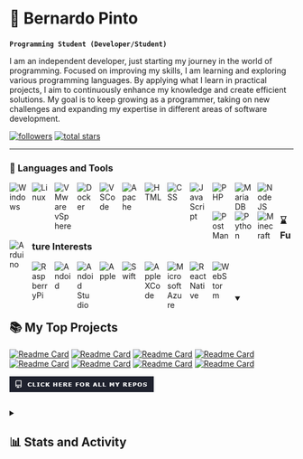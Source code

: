 # 👾 Bernardo Pinto

**`Programming Student (Developer/Student)`**

I am an independent developer, just starting my journey in the world of programming. Focused on improving my skills, I am learning and exploring various programming languages. By applying what I learn in practical projects, I aim to continuously enhance my knowledge and create efficient solutions. My goal is to keep growing as a programmer, taking on new challenges and expanding my expertise in different areas of software development.

   <p align="left">
      <a href="https://github.com/PintoBernardo?tab=followers">
         <img alt="followers" title="Follow me on Github" src="https://custom-icon-badges.demolab.com/github/followers/PintoBernardo?color=236ad3&labelColor=1155ba&style=for-the-badge&logo=person-add&label=Follow&logoColor=white"/></a>
      <a href="https://github.com/PintoBernardo?tab=repositories&sort=stargazers">
         <img alt="total stars" title="Total stars on GitHub" src="https://custom-icon-badges.demolab.com/github/stars/PintoBernardo?color=55960c&style=for-the-badge&labelColor=488207&logo=star"/></a>
   </p>

---

### 🧰 Languages and Tools

<img align="left" alt="Windows" width="30px" style="padding-right:10px;" onclick="#" src="https://cdn.jsdelivr.net/gh/devicons/devicon@latest/icons/windows11/windows11-original.svg" href="https://windows.com"/>
<img align="left" alt="Linux" width="30px" style="padding-right:10px;" onclick="#" src="https://cdn.jsdelivr.net/gh/devicons/devicon@latest/icons/linux/linux-original.svg" href="https://en.wikipedia.org/wiki/List_of_Linux_distributions" />
<img align="left" alt="VMware vSphere" width="30px" style="padding-right:10px;" onclick="#" src="https://cdn.jsdelivr.net/gh/devicons/devicon@latest/icons/vsphere/vsphere-original.svg" href="https://www.vmware.com/products/cloud-infrastructure/vsphere"/>
<img align="left" alt="Docker" width="30px" style="padding-right:10px;" onclick="#" src="https://cdn.jsdelivr.net/gh/devicons/devicon@latest/icons/docker/docker-original.svg" href="https://www.docker.com/" />
<!--<img align="left" alt="Adobe XD" width="30px" style="padding-right:10px;" onclick="#" src="https://cdn.jsdelivr.net/gh/devicons/devicon@latest/icons/xd/xd-original.svg" href="https://www.adobe.com/apps/all/all-platforms/pdp/xd?source=apps" />-->
<img align="left" alt="VSCode" width="30px" style="padding-right:10px;" onclick="#" src="https://cdn.jsdelivr.net/gh/devicons/devicon@latest/icons/vscode/vscode-original.svg" href="https://code.visualstudio.com/" />
<img align="left" alt="Apache" width="30px" style="padding-right:10px;" onclick="#" src="https://cdn.jsdelivr.net/gh/devicons/devicon@latest/icons/apache/apache-original.svg" href="https://www.apache.org/" />
<img align="left" alt="HTML" width="30px" style="padding-right:10px;" onclick="#" src="https://cdn.jsdelivr.net/gh/devicons/devicon@latest/icons/html5/html5-original.svg" href="https://en.wikipedia.org/wiki/HTML" />
<img align="left" alt="CSS" width="30px" style="padding-right:10px;" onclick="#" src="https://cdn.jsdelivr.net/gh/devicons/devicon@latest/icons/css3/css3-original.svg"  href="https://en.wikipedia.org/wiki/CSS"/>
<img align="left" alt="JavaScript" width="30px" style="padding-right:10px;" onclick="#" src="https://cdn.jsdelivr.net/gh/devicons/devicon@latest/icons/javascript/javascript-original.svg" href="https://en.wikipedia.org/wiki/JavaScript"/>
<img align="left" alt="PHP" width="30px" style="padding-right:10px;" onclick="#" src="https://cdn.jsdelivr.net/gh/devicons/devicon@latest/icons/php/php-original.svg" href="https://www.php.net/"/>
<img align="left" alt="MariaDB" width="30px" style="padding-right:10px;" onclick="#" src="https://cdn.jsdelivr.net/gh/devicons/devicon@latest/icons/mariadb/mariadb-original.svg" href="https://mariadb.org/"/>
<img align="left" alt="NodeJS" width="30px" style="padding-right:10px;" onclick="#" src="https://cdn.jsdelivr.net/gh/devicons/devicon/icons/nodejs/nodejs-original.svg" href="https://nodejs.org/en"/>
<img align="left" alt="PostMan" width="30px" style="padding-right:10px;" onclick="#" src="https://cdn.jsdelivr.net/gh/devicons/devicon@latest/icons/postman/postman-original.svg" href="https://www.postman.com/"/>
<img align="left" alt="Python" width="30px" style="padding-right:10px;" onclick="#" src="https://cdn.jsdelivr.net/gh/devicons/devicon@latest/icons/python/python-original.svg" href="https://www.python.org/" />
<img align="left" alt="Minecraft" width="30px" style="padding-right:10px;" onclick="#" src="https://cdn.worldvectorlogo.com/logos/minecraft-1.svg" href="https://www.minecraft.net" />
<img align="left" alt="Arduino" width="30px" style="padding-right:10px;" onclick="#" src="https://cdn.jsdelivr.net/gh/devicons/devicon@latest/icons/arduino/arduino-original.svg" href="https://www.arduino.cc/" />
<br />

#

### ⌛ Future Interests

<img align="left" alt="RaspberryPi" width="30px" style="padding-right:10px;" onclick="#" src="https://cdn.jsdelivr.net/gh/devicons/devicon@latest/icons/raspberrypi/raspberrypi-original.svg" href="https://www.raspberrypi.com/"/>
<img align="left" alt="Andoid" width="30px" style="padding-right:10px;" onclick="#" src="https://cdn.jsdelivr.net/gh/devicons/devicon@latest/icons/android/android-plain.svg" href="https://www.android.com/"/>
<img align="left" alt="Andoid Studio" width="30px" style="padding-right:10px;" onclick="#" src="https://cdn.jsdelivr.net/gh/devicons/devicon@latest/icons/androidstudio/androidstudio-original.svg" href="https://developer.android.com/studio"/>
<img align="left" alt="Apple" width="30px" style="padding-right:10px;" onclick="#" src="https://cdn.jsdelivr.net/gh/devicons/devicon@latest/icons/apple/apple-original.svg" href="https://developer.apple.com/"/>
<img align="left" alt="Swift" width="30px" style="padding-right:10px;" onclick="#" src="https://cdn.jsdelivr.net/gh/devicons/devicon@latest/icons/swift/swift-original.svg" href="https://www.swift.org/"/>
<img align="left" alt="Apple XCode" width="30px" style="padding-right:10px;" onclick="#" src="https://cdn.jsdelivr.net/gh/devicons/devicon@latest/icons/xcode/xcode-original.svg" href="https://developer.apple.com/xcode/" />
<img align="left" alt="Microsoft Azure" width="30px" style="padding-right:10px;" onclick="#" src="https://cdn.jsdelivr.net/gh/devicons/devicon@latest/icons/azure/azure-original.svg" href="https://azure.microsoft.com/"/>
<img align="left" alt="React Native" width="30px" style="padding-right:10px;" onclick="#" src="https://cdn.jsdelivr.net/gh/devicons/devicon/icons/react/react-original.svg" href="https://reactnative.dev/"/>
<img align="left" alt="WebStorm" width="30px" style="padding-right:10px;" onclick="#" src="https://cdn.jsdelivr.net/gh/devicons/devicon@latest/icons/webstorm/webstorm-original.svg" href="https://www.jetbrains.com/webstorm/"/>
<br />

#


<details open> 
  <summary><h2>📚 My Top Projects</h2></summary>

[![Readme Card](https://github-readme-stats.vercel.app/api/pin/?username=PintoBernardo&repo=PintoBernardo&show_owner=true&theme=github_dark)](https://github.com/anuraghazra/github-readme-stats)
[![Readme Card](https://github-readme-stats.vercel.app/api/pin/?username=PintoBernardo&repo=PintoBernardo&show_owner=true&theme=github_dark)](https://github.com/anuraghazra/github-readme-stats)
[![Readme Card](https://github-readme-stats.vercel.app/api/pin/?username=PintoBernardo&repo=PintoBernardo&show_owner=true&theme=github_dark)](https://github.com/anuraghazra/github-readme-stats)
[![Readme Card](https://github-readme-stats.vercel.app/api/pin/?username=PintoBernardo&repo=PintoBernardo&show_owner=true&theme=github_dark)](https://github.com/anuraghazra/github-readme-stats)
[![Readme Card](https://github-readme-stats.vercel.app/api/pin/?username=PintoBernardo&repo=PintoBernardo&show_owner=true&theme=github_dark)](https://github.com/anuraghazra/github-readme-stats)
[![Readme Card](https://github-readme-stats.vercel.app/api/pin/?username=PintoBernardo&repo=PintoBernardo&show_owner=true&theme=github_dark)](https://github.com/anuraghazra/github-readme-stats)
[![Readme Card](https://github-readme-stats.vercel.app/api/pin/?username=PintoBernardo&repo=PintoBernardo&show_owner=true&theme=github_dark)](https://github.com/anuraghazra/github-readme-stats)
[![Readme Card](https://github-readme-stats.vercel.app/api/pin/?username=PintoBernardo&repo=PintoBernardo&show_owner=true&theme=github_dark)](https://github.com/anuraghazra/github-readme-stats)

<img align="left" alt="Click Here For All My Repos" src="images/Click Here For All My Repos.png" href="https://github.com/PintoBernardo?tab=repositories" />
<br />

</details>



#

<details> 
  <summary><h2>📊 Stats and Activity</h2></summary>

  <h3>🔥 Streak Stats</h3>
  
[![GitHub Streak](https://streak-stats.demolab.com?user=PintoBernardo&theme=github-dark-blue)](https://git.io/streak-stats)

  <h3>💻 GitHub Profile Stats</h3>
  
![Bernardo's GitHub stats](https://github-readme-stats.vercel.app/api?username=PintoBernardo&show_icons=true&theme=github_dark)
![Most Used Languages](https://github-readme-stats.vercel.app/api/top-langs/?username=PintoBernardo&layout=compact&theme=github_dark)

  <br/>

[![Bernardo's Activity Graph](https://github-readme-activity-graph.vercel.app/graph?username=PintoBernardo&theme=github-dark)](https://github.com/ashutosh00710/github-readme-activity-graph)

  <b>Note:</b> The top languages indicate the ones used in my public code, not my level of experience or expertise.

</details>

#
<!--
<details>
 <summary><h3>👨‍💻 Forrest's Coding Journey</h3></summary>
   I started my coding journey as a naive computer science student with a passion to learn everything I could about this programming world - code, unix, linux, theory. And all the while, teaching myself iOS development with a dream to build my own app, but that soon got overshadowed by my desire to excel in Java. A desire that landed me a full-stack software engineering job upon graduation. However, I had another desire I had been pursuing throughout this time - YouTube content creation. I eventually ended up quitting my software engineering job to pursue YouTube full-time, and that has been my focus ever since. But there's something that's always bothered me about my journey - abandoning my dream of building my own app to pursue the safe route, a job. Now I've already taken the leap away from that safety net into this uncomfortable, unexplored world that it being a creator. And it worked out, but again, it became comfortable. It's easier to create a video than go out on a ledge and build my own product. I do have to eat, at the end of the day, but I think it's time. It's time to get uncomfortable again. I have a burning desire to get back on the horse, and fulfill that dream younger me had of building my own app, my own product. And in order to do that, I'll be implmementing a few measures to streamline my YouTube content to focus more time on fulfilling that dream - a dream that I'll be ready to tackle in 2023 due to the measure I'm putting in place now until the end of 2022. Don't wait up, because I'm coming.
-->
